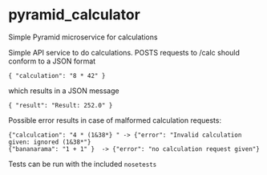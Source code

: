 # pyramid_calculator
Simple Pyramid microservice for calculations

Simple API service to do calculations. POSTS requests to <base-url>/calc should conform to a JSON format

    { "calculation": "8 * 42" }

which results in a JSON message

    { "result": "Result: 252.0" }
    
Possible error results in case of malformed calculation requests:

    {"calculcation": "4 * (1&38*} " -> {"error": "Invalid calculation given: ignored (1&38*"}
    {"bananarama": "1 + 1" }  -> {"error": "no calculation request given"}
    
Tests can be run with the included `nosetests`
    
    
 
